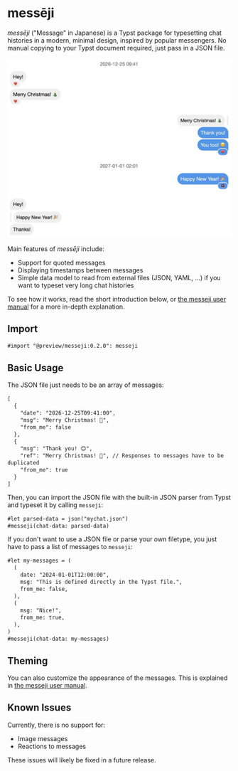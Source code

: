 # messēji

_messēji_ ("Message" in Japanese) is a Typst package for typesetting chat
histories in a modern, minimal design, inspired by popular messengers. No manual
copying to your Typst document required, just pass in a JSON file.

![Example Chat](docs/example.jpg)

Main features of _messēji_ include:

- Support for quoted messages
- Displaying timestamps between messages
- Simple data model to read from external files (JSON, YAML, ...) if you want to
  typeset very long chat histories

To see how it works, read the short introduction below, or [the messeji user manual](https://github.com/Tanikai/messeji/blob/main/docs/messeji-guide.pdf) for a more in-depth explanation.

## Import

```typst
#import "@preview/messeji:0.2.0": messeji
```

## Basic Usage

The JSON file just needs to be an array of messages:

```json5
[
  {
    "date": "2026-12-25T09:41:00",
    "msg": "Merry Christmas! 🎄",
    "from_me": false
  },
  {
    "msg": "Thank you! 😊",
    "ref": "Merry Christmas! 🎄", // Responses to messages have to be duplicated
    "from_me": true
  }
]
```

Then, you can import the JSON file with the built-in JSON parser from Typst and
typeset it by calling `messeji`:

```typst
#let parsed-data = json("mychat.json")
#messeji(chat-data: parsed-data)
```

If you don't want to use a JSON file or parse your own filetype, you just have
to pass a list of messages to `messeji`:

```typst
#let my-messages = (
  (
    date: "2024-01-01T12:00:00",
    msg: "This is defined directly in the Typst file.",
    from_me: false,
  ),
  (
    msg: "Nice!",
    from_me: true,
  ),
)
#messeji(chat-data: my-messages)
```

## Theming

You can also customize the appearance of the messages. This is explained in [the messeji user manual](https://github.com/Tanikai/messeji/blob/main/docs/messeji-guide.pdf).

## Known Issues

Currently, there is no support for:

- Image messages
- Reactions to messages

These issues will likely be fixed in a future release.
